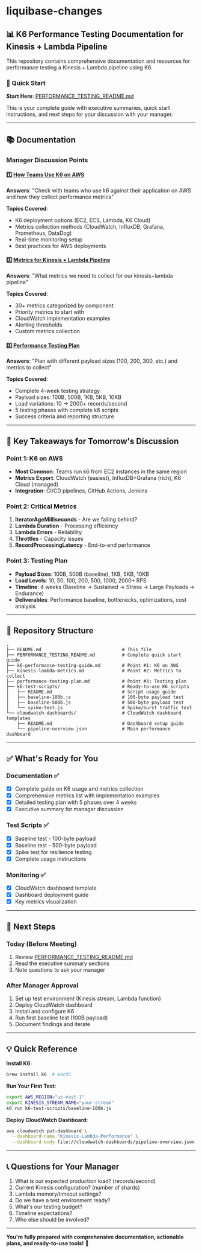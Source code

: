 # liquibase-changes

## 📊 K6 Performance Testing Documentation for Kinesis + Lambda Pipeline

This repository contains comprehensive documentation and resources for performance testing a Kinesis + Lambda pipeline using K6.

### 🚀 Quick Start

**Start Here**: [PERFORMANCE_TESTING_README.md](./PERFORMANCE_TESTING_README.md)

This is your complete guide with executive summaries, quick start instructions, and next steps for your discussion with your manager.

---

## 📚 Documentation

### Manager Discussion Points

#### 1️⃣ [How Teams Use K6 on AWS](./k6-performance-testing-guide.md)
**Answers**: "Check with teams who use k6 against their application on AWS and how they collect performance metrics"

**Topics Covered**:
- K6 deployment options (EC2, ECS, Lambda, K6 Cloud)
- Metrics collection methods (CloudWatch, InfluxDB, Grafana, Prometheus, DataDog)
- Real-time monitoring setup
- Best practices for AWS deployments

#### 2️⃣ [Metrics for Kinesis + Lambda Pipeline](./kinesis-lambda-metrics.md)
**Answers**: "What metrics we need to collect for our kinesis+lambda pipeline"

**Topics Covered**:
- 30+ metrics categorized by component
- Priority metrics to start with
- CloudWatch implementation examples
- Alerting thresholds
- Custom metrics collection

#### 3️⃣ [Performance Testing Plan](./performance-testing-plan.md)
**Answers**: "Plan with different payload sizes (100, 200, 300, etc.) and metrics to collect"

**Topics Covered**:
- Complete 4-week testing strategy
- Payload sizes: 100B, 500B, 1KB, 5KB, 10KB
- Load variations: 10 → 2000+ records/second
- 5 testing phases with complete k6 scripts
- Success criteria and reporting structure

---

## 🎯 Key Takeaways for Tomorrow's Discussion

### Point 1: K6 on AWS
- **Most Common**: Teams run k6 from EC2 instances in the same region
- **Metrics Export**: CloudWatch (easiest), InfluxDB+Grafana (rich), K6 Cloud (managed)
- **Integration**: CI/CD pipelines, GitHub Actions, Jenkins

### Point 2: Critical Metrics
1. **IteratorAgeMilliseconds** - Are we falling behind?
2. **Lambda Duration** - Processing efficiency
3. **Lambda Errors** - Reliability
4. **Throttles** - Capacity issues  
5. **RecordProcessingLatency** - End-to-end performance

### Point 3: Testing Plan
- **Payload Sizes**: 100B, 500B (baseline), 1KB, 5KB, 10KB
- **Load Levels**: 10, 50, 100, 200, 500, 1000, 2000+ RPS
- **Timeline**: 4 weeks (Baseline → Sustained → Stress → Large Payloads → Endurance)
- **Deliverables**: Performance baseline, bottlenecks, optimizations, cost analysis

---

## 📁 Repository Structure

```
.
├── README.md                              # This file
├── PERFORMANCE_TESTING_README.md          # Complete quick start guide
├── k6-performance-testing-guide.md        # Point #1: K6 on AWS
├── kinesis-lambda-metrics.md              # Point #2: Metrics to collect
├── performance-testing-plan.md            # Point #3: Testing plan
├── k6-test-scripts/                       # Ready-to-use K6 scripts
│   ├── README.md                          # Script usage guide
│   ├── baseline-100b.js                   # 100-byte payload test
│   ├── baseline-500b.js                   # 500-byte payload test
│   └── spike-test.js                      # Spike/burst traffic test
└── cloudwatch-dashboards/                 # CloudWatch dashboard templates
    ├── README.md                          # Dashboard setup guide
    └── pipeline-overview.json             # Main performance dashboard
```

---

## ✅ What's Ready for You

### Documentation ✅
- [x] Complete guide on K6 usage and metrics collection
- [x] Comprehensive metrics list with implementation examples
- [x] Detailed testing plan with 5 phases over 4 weeks
- [x] Executive summary for manager discussion

### Test Scripts ✅
- [x] Baseline test - 100-byte payload
- [x] Baseline test - 500-byte payload  
- [x] Spike test for resilience testing
- [x] Complete usage instructions

### Monitoring ✅
- [x] CloudWatch dashboard template
- [x] Dashboard deployment guide
- [x] Key metrics visualization

---

## 🚦 Next Steps

### Today (Before Meeting)
1. Review [PERFORMANCE_TESTING_README.md](./PERFORMANCE_TESTING_README.md)
2. Read the executive summary sections
3. Note questions to ask your manager

### After Manager Approval
1. Set up test environment (Kinesis stream, Lambda function)
2. Deploy CloudWatch dashboard
3. Install and configure K6
4. Run first baseline test (100B payload)
5. Document findings and iterate

---

## 💡 Quick Reference

**Install K6**:
```bash
brew install k6  # macOS
```

**Run Your First Test**:
```bash
export AWS_REGION="us-east-1"
export KINESIS_STREAM_NAME="your-stream"
k6 run k6-test-scripts/baseline-100b.js
```

**Deploy CloudWatch Dashboard**:
```bash
aws cloudwatch put-dashboard \
  --dashboard-name "Kinesis-Lambda-Performance" \
  --dashboard-body file://cloudwatch-dashboards/pipeline-overview.json
```

---

## 📞 Questions for Your Manager

1. What is our expected production load? (records/second)
2. Current Kinesis configuration? (number of shards)
3. Lambda memory/timeout settings?
4. Do we have a test environment ready?
5. What's our testing budget?
6. Timeline expectations?
7. Who else should be involved?

---

**You're fully prepared with comprehensive documentation, actionable plans, and ready-to-use tools!** 🎉
